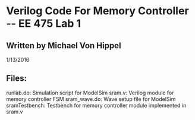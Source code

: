 Verilog Code For Memory Controller -- EE 475 Lab 1
==================================================

Written by Michael Von Hippel
-----------------------------
1/13/2016

Files:
------
runlab.do:
	Simulation script for ModelSim
sram.v:
	Verilog module for memory controller FSM
sram_wave.do:
	Wave setup file for ModelSim
sramTestbench:
	Testbench for memory controller module implemented in sram.v